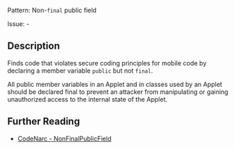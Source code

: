 Pattern: Non-`final` public field

Issue: -

## Description

Finds code that violates secure coding principles for mobile code by declaring a member variable `public` but not `final`.

All public member variables in an Applet and in classes used by an Applet should be declared final to prevent an attacker from manipulating or gaining unauthorized access to the internal state of the Applet.

## Further Reading

* [CodeNarc - NonFinalPublicField](http://codenarc.sourceforge.net/codenarc-rules-security.html#NonFinalPublicField)